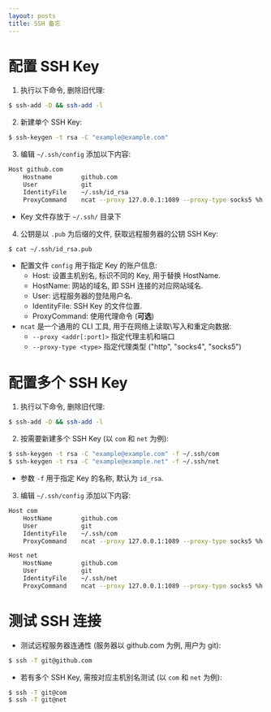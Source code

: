 ```yaml
---
layout: posts
title: SSH 备忘
---
```



# 配置 SSH Key

1. 执行以下命令, 删除旧代理:

```bash
$ ssh-add -D && ssh-add -l
```

2. 新建单个 SSH Key:

```bash
$ ssh-keygen -t rsa -C "example@example.com"
```

3. 编辑 `~/.ssh/config` 添加以下内容:

```bash
Host github.com
    Hostname        github.com
    User            git
    IdentityFile    ~/.ssh/id_rsa
    ProxyCommand    ncat --proxy 127.0.0.1:1089 --proxy-type socks5 %h %p
```

- Key 文件存放于 `~/.ssh/` 目录下

4. 公钥是以 `.pub` 为后缀的文件, 获取远程服务器的公钥 SSH Key:

```bash
$ cat ~/.ssh/id_rsa.pub
```

- 配置文件 `config` 用于指定 Key 的账户信息:
    - Host:         设置主机别名, 标识不同的 Key, 用于替换 HostName.
    - HostName:     网站的域名, 即 SSH 连接的对应网站域名.
    - User:         远程服务器的登陆用户名.
    - IdentityFile: SSH Key 的文件位置.
    - ProxyCommand: 使用代理命令 (**可选**)
- `ncat` 是一个通用的 CLI 工具, 用于在网络上读取\写入和重定向数据:
    - `--proxy <addr[:port]>` 指定代理主机和端口
    - `--proxy-type <type>` 指定代理类型 ("http", "socks4", "socks5")







# 配置多个 SSH Key

1. 执行以下命令, 删除旧代理:

```bash
$ ssh-add -D && ssh-add -l
```

2. 按需要新建多个 SSH Key (以 `com` 和 `net` 为例):

```bash
$ ssh-keygen -t rsa -C "example@example.com" -f ~/.ssh/com
$ ssh-keygen -t rsa -C "example@example.net" -f ~/.ssh/net
```

- 参数 `-f` 用于指定 Key 的名称, 默认为 `id_rsa`.

3. 编辑 `~/.ssh/config` 添加以下内容:

```bash
Host com
    HostName        github.com
    User            git
    IdentityFile    ~/.ssh/com
    ProxyCommand    ncat --proxy 127.0.0.1:1089 --proxy-type socks5 %h %p

Host net
    HostName        github.com
    User            git
    IdentityFile    ~/.ssh/net
    ProxyCommand    ncat --proxy 127.0.0.1:1089 --proxy-type socks5 %h %p
```






# 测试 SSH 连接

- 测试远程服务器连通性 (服务器以 github.com 为例, 用户为 git):

```bash
$ ssh -T git@github.com
```

- 若有多个 SSH Key, 需按对应主机别名测试 (以 `com` 和 `net` 为例):

```bash
$ ssh -T git@com
$ ssh -T git@net
```

